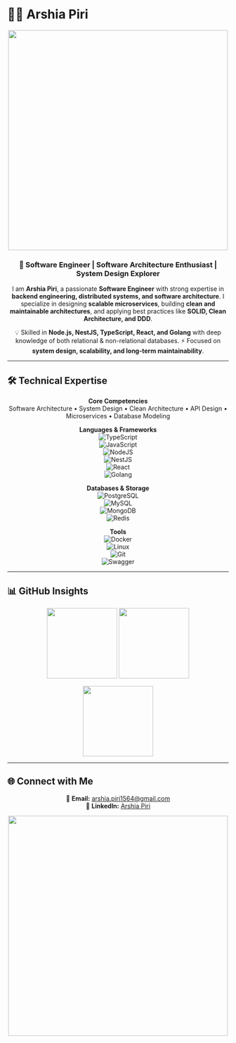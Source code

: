 # 👨‍💻 Arshia Piri  

<div align="center">
  <img src="https://media.giphy.com/media/qgQUggAC3Pfv687qPC/giphy.gif" width="500"/>
</div>  

<h3 align="center">🚀 Software Engineer | Software Architecture Enthusiast | System Design Explorer</h3>  

<p align="center">
I am <b>Arshia Piri</b>, a passionate <b>Software Engineer</b> with strong expertise in <b>backend engineering, distributed systems, and software architecture</b>.  
I specialize in designing <b>scalable microservices</b>, building <b>clean and maintainable architectures</b>, and applying best practices like <b>SOLID, Clean Architecture, and DDD</b>.  
</p>

<p align="center">
💡 Skilled in <b>Node.js, NestJS, TypeScript, React, and Golang</b> with deep knowledge of both relational & non-relational databases.  
⚡ Focused on <b>system design, scalability, and long-term maintainability</b>.  
</p>  

---

## 🛠️ Technical Expertise  

<div align="center">

**Core Competencies**  
Software Architecture • System Design • Clean Architecture • API Design • Microservices • Database Modeling  

**Languages & Frameworks**  
![TypeScript](https://img.shields.io/badge/TypeScript-007ACC?style=for-the-badge&logo=typescript&logoColor=white)  
![JavaScript](https://img.shields.io/badge/JavaScript-F7DF1E?style=for-the-badge&logo=javascript&logoColor=black)  
![NodeJS](https://img.shields.io/badge/Node.js-6DA55F?style=for-the-badge&logo=node.js&logoColor=white)  
![NestJS](https://img.shields.io/badge/NestJS-E0234E?style=for-the-badge&logo=nestjs&logoColor=white)  
![React](https://img.shields.io/badge/React-20232A?style=for-the-badge&logo=react&logoColor=61DAFB)  
![Golang](https://img.shields.io/badge/Go-00ADD8?style=for-the-badge&logo=go&logoColor=white)  

**Databases & Storage**  
![PostgreSQL](https://img.shields.io/badge/PostgreSQL-316192?style=for-the-badge&logo=postgresql&logoColor=white)  
![MySQL](https://img.shields.io/badge/MySQL-005C84?style=for-the-badge&logo=mysql&logoColor=white)  
![MongoDB](https://img.shields.io/badge/MongoDB-4EA94B?style=for-the-badge&logo=mongodb&logoColor=white)  
![Redis](https://img.shields.io/badge/Redis-DC382D?style=for-the-badge&logo=redis&logoColor=white)  

**Tools**  
![Docker](https://img.shields.io/badge/Docker-2496ED?style=for-the-badge&logo=docker&logoColor=white)  
![Linux](https://img.shields.io/badge/Linux-FCC624?style=for-the-badge&logo=linux&logoColor=black)  
![Git](https://img.shields.io/badge/Git-F05032?style=for-the-badge&logo=git&logoColor=white)  
![Swagger](https://img.shields.io/badge/Swagger-85EA2D?style=for-the-badge&logo=swagger&logoColor=black)  

</div>  

---

## 📊 GitHub Insights  

<p align="center">
  <img src="https://github-readme-stats.vercel.app/api?username=arshiapiri12&show_icons=true&theme=tokyonight&hide_border=true" height="160" />
  <img src="https://github-readme-stats.vercel.app/api/top-langs/?username=arshiapiri12&layout=compact&theme=tokyonight&hide_border=true" height="160" />
</p>  

<p align="center">
  <img src="https://github-readme-streak-stats.herokuapp.com/?user=arshiapiri12&theme=tokyonight&hide_border=true" height="160" />
</p>  

---

## 🌐 Connect with Me  

<div align="center">

📧 **Email:** [arshia.piri1564@gmail.com](mailto:arshia.piri1564@gmail.com)  
💼 **LinkedIn:** [Arshia Piri](https://www.linkedin.com/in/arshia-piri-17b576266/details/experience/)  

</div>  

<div align="center">
  <img src="https://media.giphy.com/media/L1R1tvI9svkIWwpVYr/giphy.gif" width="500"/>
</div>
